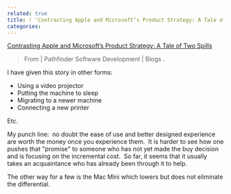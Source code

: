 ```yaml
---
related: true
title: ! 'Contrasting Apple and Microsoft’s Product Strategy: A Tale of Two Spills'
categories: 
---
```

[Contrasting Apple and Microsoft’s Product Strategy: A Tale of Two Spills][1]

> From | Pathfinder Software Development | Blogs . 

I have given this story in other forms:

  * Using a video projector
  * Putting the machine to sleep
  * Migrating to a newer machine
  * Connecting a new printer

Etc.

My punch line:  no doubt the ease of use and better designed experience are
worth the money once you experience them.  It is harder to see how one pushes
that "promise" to someone who has not yet made the buy decision and is
focusing on the incremental cost.  So far, it seems that it usually takes an
acquaintance who has already been through it to help.

The other way for a few is the Mac Mini which lowers but does not eliminate
the differential.

[1]: http://www.pathf.com/blogs/2009/08/contrasting-apple-and-microsofts-product-strategy-a-tale-of-two-spills/

